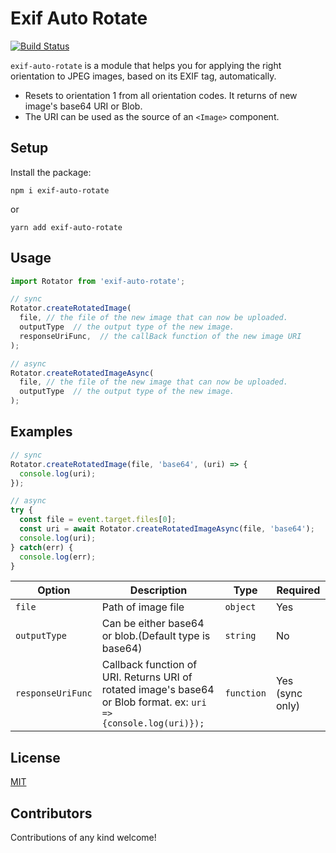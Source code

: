 # Exif Auto Rotate

[![Build Status](https://travis-ci.org/onurzorluer/exif-auto-rotate.svg?branch=master)](https://travis-ci.org/onurzorluer/exif-auto-rotate.svg?branch=master)

`exif-auto-rotate` is a module that helps you for applying the right orientation to JPEG images, based on its EXIF tag, automatically.

- Resets to orientation 1 from all orientation codes. It returns of new image's base64 URI or Blob.
- The URI can be used as the source of an `<Image>` component.

## Setup

Install the package:
```
npm i exif-auto-rotate
```
or
```
yarn add exif-auto-rotate
```

## Usage

```javascript
import Rotator from 'exif-auto-rotate';

// sync
Rotator.createRotatedImage(
  file, // the file of the new image that can now be uploaded.
  outputType  // the output type of the new image.
  responseUriFunc,  // the callBack function of the new image URI
);

// async
Rotator.createRotatedImageAsync(
  file, // the file of the new image that can now be uploaded.
  outputType  // the output type of the new image.
);
```
## Examples 

```javascript
// sync
Rotator.createRotatedImage(file, 'base64', (uri) => {
  console.log(uri);
});

// async
try {
  const file = event.target.files[0];
  const uri = await Rotator.createRotatedImageAsync(file, 'base64');
  console.log(uri);
} catch(err) {
  console.log(err);
}

```

Option | Description | Type | Required
------ | ----------- | ---- | --------
`file` | Path of image file | `object` | Yes
`outputType` | Can be either base64 or blob.(Default type is base64) | `string` | No
`responseUriFunc` | Callback function of URI. Returns URI of rotated image's base64 or Blob format. ex: `uri => {console.log(uri)});` | `function` | Yes (sync only)


## License

[MIT](https://opensource.org/licenses/mit-license.html)

## Contributors

Contributions of any kind welcome!
